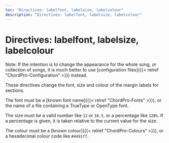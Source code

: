 ```yaml
---
toc: "Directives: labelfont, labelsize, labelcolour"
description: "Directives: labelfont, labelsize, labelcolour"
---
```


# Directives: labelfont, labelsize, labelcolour

Note: If the intention is to change the appearance for the whole song, or collection of songs, it is much better to use [configuration files]({{< relref "ChordPro-Configuration" >}}) instead.

These directives change the font, size and colour of the margin labels
for sections.

The font must be a [known font name]({{< relref "ChordPro-Fonts" >}}), or the name of a file containing a TrueType or OpenType font.

The size must be a valid number like `12` or `10.5`, or a percentage like `120%`. If a percentage is given, it is taken relative to the current value for the size.

The colour must be a [known colour]({{< relref "ChordPro-Colours" >}}), or a hexadecimal colour code like `#4491ff`.

